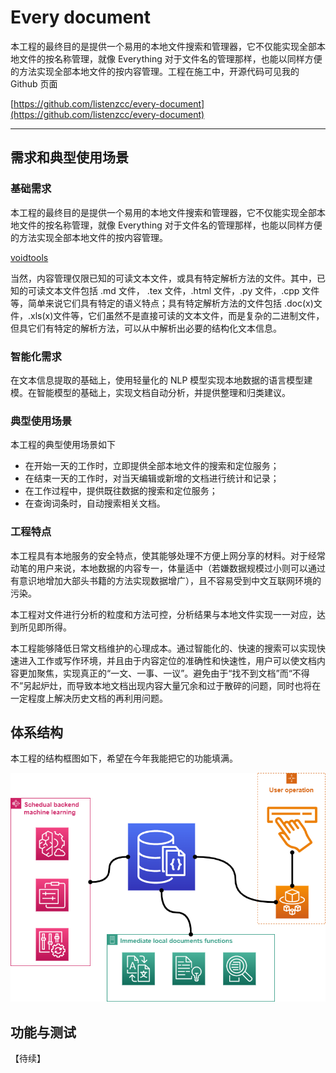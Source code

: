 # Every document

本工程的最终目的是提供一个易用的本地文件搜索和管理器，它不仅能实现全部本地文件的按名称管理，就像 Everything 对于文件名的管理那样，也能以同样方便的方法实现全部本地文件的按内容管理。工程在施工中，开源代码可见我的 Github 页面

[https://github.com/listenzcc/every-document](https://github.com/listenzcc/every-document)

---

## 需求和典型使用场景

### 基础需求

本工程的最终目的是提供一个易用的本地文件搜索和管理器，它不仅能实现全部本地文件的按名称管理，就像 Everything 对于文件名的管理那样，也能以同样方便的方法实现全部本地文件的按内容管理。

[voidtools](https://www.voidtools.com/)

当然，内容管理仅限已知的可读文本文件，或具有特定解析方法的文件。其中，已知的可读文本文件包括 .md 文件， .tex 文件，.html 文件，.py 文件，.cpp 文件等，简单来说它们具有特定的语义特点；具有特定解析方法的文件包括 .doc(x)文件，.xls(x)文件等，它们虽然不是直接可读的文本文件，而是复杂的二进制文件，但具它们有特定的解析方法，可以从中解析出必要的结构化文本信息。

### 智能化需求

在文本信息提取的基础上，使用轻量化的 NLP 模型实现本地数据的语言模型建模。在智能模型的基础上，实现文档自动分析，并提供整理和归类建议。

### 典型使用场景

本工程的典型使用场景如下

- 在开始一天的工作时，立即提供全部本地文件的搜索和定位服务；
- 在结束一天的工作时，对当天编辑或新增的文档进行统计和记录；
- 在工作过程中，提供既往数据的搜索和定位服务；
- 在查询词条时，自动搜索相关文档。

### 工程特点

本工程具有本地服务的安全特点，使其能够处理不方便上网分享的材料。对于经常动笔的用户来说，本地数据的内容专一，体量适中（若嫌数据规模过小则可以通过有意识地增加大部头书籍的方法实现数据增广），且不容易受到中文互联网环境的污染。

本工程对文件进行分析的粒度和方法可控，分析结果与本地文件实现一一对应，达到所见即所得。

本工程能够降低日常文档维护的心理成本。通过智能化的、快速的搜索可以实现快速进入工作或写作环境，并且由于内容定位的准确性和快速性，用户可以使文档内容更加聚焦，实现真正的“一文、一事、一议”。避免由于“找不到文档”而“不得不”另起炉灶，而导致本地文档出现内容大量冗余和过于散碎的问题，同时也将在一定程度上解决历史文档的再利用问题。

## 体系结构

本工程的结构框图如下，希望在今年我能把它的功能填满。

![digram.png](Every%20document%20367f6be7c7ef4e38bb435e3aa929cf76/digram.png)

## 功能与测试

【待续】
